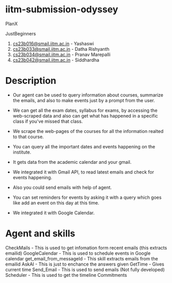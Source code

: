 # iitm-submission-odyssey


PlanX

JustBeginners
1. cs23b016@smail.iitm.ac.in - Yashaswi
2. cs23b033@smail.iitm.ac.in - Datha Rishyanth
3. cs23b034@smail.iitm.ac.in - Pranav Marepalli
4. cs23b042@smail.iitm.ac.in - Siddhardha

# Description
- Our agent can be used to query information about courses, summarize the emails, and also to make events just by a prompt from the user.
- We can get all the exam dates, syllabus for exams, by accessing the web-scraped data and also can get what has happened in a specific class if you've missed that class.
- We scrape the web-pages of the courses for all the information realted to that course.


- You can query all the important dates and events happening on the institute.
- It gets data from the academic calendar and your gmail.
- We integrated it with Gmail API, to read latest emails and check for events happening.
- Also you could send emails with help of agent.

- You can set reminders for events by asking it with a query which goes like add an event on this day at    this time.
- We integrated it with Google Calendar.

# Agent and skills

CheckMails - This is used to get infomation form recent emails (this extracts emailid)
GoogleCalendar - This is used to schedule events in Google calendar
get_email_from_messageId - This skill extracts emails from the emailid
AskAI - This is just to enchance the answers given
GetTime - Gives current time
Send_Email - This is used to send emails (Not fully developed)
Scheduler - This is used to get the timeline Commitments



